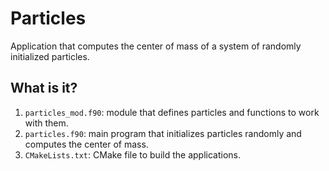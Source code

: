 # Particles

Application that computes the center of mass of a system of randomly
initialized particles.


## What is it?

1. `particles_mod.f90`: module that defines particles and functions
   to work with them.
1. `particles.f90`: main program that initializes particles randomly
   and computes the center of mass.
1. `CMakeLists.txt`: CMake file to build the applications.
